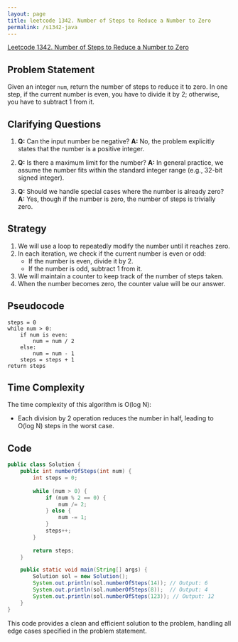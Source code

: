 ```yaml
---
layout: page
title: leetcode 1342. Number of Steps to Reduce a Number to Zero
permalink: /s1342-java
---
```

[Leetcode 1342. Number of Steps to Reduce a Number to Zero](https://algoadvance.github.io/algoadvance/l1342)
## Problem Statement

Given an integer `num`, return the number of steps to reduce it to zero. In one step, if the current number is even, you have to divide it by 2; otherwise, you have to subtract 1 from it.

## Clarifying Questions

1. **Q:** Can the input number be negative?
   **A:** No, the problem explicitly states that the number is a positive integer.

2. **Q:** Is there a maximum limit for the number?
   **A:** In general practice, we assume the number fits within the standard integer range (e.g., 32-bit signed integer).

3. **Q:** Should we handle special cases where the number is already zero?
   **A:** Yes, though if the number is zero, the number of steps is trivially zero.

## Strategy

1. We will use a loop to repeatedly modify the number until it reaches zero.
2. In each iteration, we check if the current number is even or odd:
   - If the number is even, divide it by 2.
   - If the number is odd, subtract 1 from it.
3. We will maintain a counter to keep track of the number of steps taken.
4. When the number becomes zero, the counter value will be our answer.

## Pseudocode

```
steps = 0
while num > 0:
    if num is even:
        num = num / 2
    else:
        num = num - 1
    steps = steps + 1
return steps
```

## Time Complexity

The time complexity of this algorithm is O(log N):
- Each division by 2 operation reduces the number in half, leading to O(log N) steps in the worst case.

## Code

```java
public class Solution {
    public int numberOfSteps(int num) {
        int steps = 0;
        
        while (num > 0) {
            if (num % 2 == 0) {
                num /= 2;
            } else {
                num -= 1;
            }
            steps++;
        }
        
        return steps;
    }

    public static void main(String[] args) {
        Solution sol = new Solution();
        System.out.println(sol.numberOfSteps(14)); // Output: 6
        System.out.println(sol.numberOfSteps(8));  // Output: 4
        System.out.println(sol.numberOfSteps(123)); // Output: 12
    }
}
```

This code provides a clean and efficient solution to the problem, handling all edge cases specified in the problem statement.